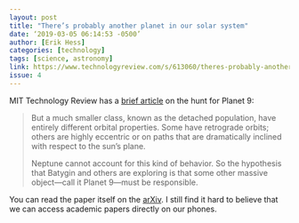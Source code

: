 ```yaml
---
layout: post
title: "There’s probably another planet in our solar system"
date: ‘2019-03-05 06:14:53 -0500’
author: [Erik Hess]
categories: [technology]
tags: [science, astronomy]
link: https://www.technologyreview.com/s/613060/theres-probably-another-planet-in-our-solar-system/
issue: 4
---
```


MIT Technology Review has a [brief article](https://www.technologyreview.com/s/613060/theres-probably-another-planet-in-our-solar-system/) on the hunt for Planet 9: 

> But a much smaller class, known as the detached population, have entirely different orbital properties. Some have retrograde orbits; others are highly eccentric or on paths that are dramatically inclined with respect to the sun’s plane.
> 
> Neptune cannot account for this kind of behavior. So the hypothesis that Batygin and others are exploring is that some other massive object—call it Planet 9—must be responsible.

You can read the paper itself on the [arXiv](https://arxiv.org/abs/1902.10103). I still find it hard to believe that we can access academic papers directly on our phones. 